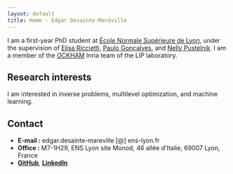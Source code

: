 ```yaml
---
layout: default
title: Home - Edgar Desainte-Maréville
---
```



I am a first-year PhD student at [École Normale Supérieure de Lyon](https://www.ens-lyon.fr/), under the supervision of [Elisa Riccietti](https://perso.ens-lyon.fr/elisa.riccietti/), [Paulo Gonçalves](http://perso.ens-lyon.fr/paulo.goncalves/), and [Nelly Pustelnik](http://perso.ens-lyon.fr/nelly.pustelnik/). I am a member of the [OCKHAM](https://team.inria.fr/ockham/) Inria team of the LIP laboratory.

## Research interests

I am interested in inverse problems, multilevel optimization, and machine learning.

## Contact
- **E-mail :** edgar.desainte-mareville [@] ens-lyon.fr
- **Office :** M7-1H29, ENS Lyon site Monod, 46 allée d'Italie, 69007 Lyon, France
- **[GitHub](https://github.com/EdgarDesainteMareville)**, **[LinkedIn](https://www.linkedin.com/in/edgar-desainte-mar%C3%A9ville/)**